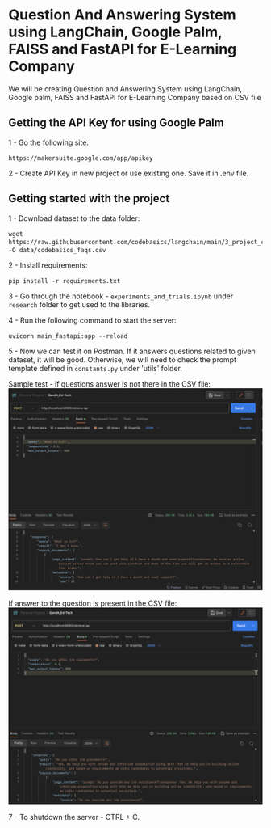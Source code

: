 # Question And Answering System using LangChain, Google Palm, FAISS and FastAPI for E-Learning Company

We will be creating Question and Answering System using LangChain, Google palm, FAISS and FastAPI for E-Learning Company based on CSV file 

## Getting the API Key for using Google Palm

1 - Go the following site:

```
https://makersuite.google.com/app/apikey
```

2 - Create API Key in new project or use existing one. Save it in .env file.

## Getting started with the project

1 - Download dataset to the data folder:

```
wget https://raw.githubusercontent.com/codebasics/langchain/main/3_project_codebasics_q_and_a/codebasics_faqs.csv -O data/codebasics_faqs.csv
```

2 - Install requirements:

```
pip install -r requirements.txt
```

3 - Go through the notebook - `experiments_and_trials.ipynb` under `research` folder to get used to the libraries.

4 - Run the following command to start the server:

```
uvicorn main_fastapi:app --reload
```

5 - Now we can test it on Postman. If it answers questions related to given dataset, it will be good. Otherwise, we will need to check the prompt template defined in `constants.py` under 'utils' folder.

Sample test - if questions answer is not there in the CSV file:
![Test 1](https://github.com/di37/langchain-palm-in-ed-tech/blob/main/screenshots/Screenshot_1.png?raw=true)

If answer to the question is present in the CSV file:
![Test 2](https://github.com/di37/langchain-palm-in-ed-tech/blob/main/screenshots/Screenshot_2.png?raw=true)

7 - To shutdown the server - CTRL + C.

